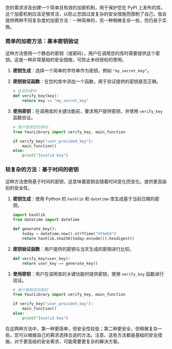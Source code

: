 您的需求涉及创建一个简单且有效的加密机制，用于保护您在 PyPI 上发布的库。这个加密机制应该足够灵活，以防止您因过度复杂的安全措施而限制了自己。我会提供两种不同复杂度的加密方法：一种简单的，另一种稍微复杂一些，但仍易于实施。

### 简单的加密方法：基本密钥验证

这种方法使用一个静态的密钥（或密码），用户在调用您的库时需要提供这个密钥。这是一种非常基础的安全措施，可防止未经授权的使用。

1. **密钥生成**：选择一个简单的字符串作为密钥，例如 `"my_secret_key"`。

2. **密钥验证函数**：在您的库中添加一个函数，用于验证提供的密钥是否正确。

   ```python
   # 在您的库中
   def verify_key(key):
       return key == "my_secret_key"
   ```

3. **使用密钥**：在调用库的关键功能前，要求用户提供密钥，并使用 `verify_key` 函数验证。

   ```python
   # 用户使用您的库时
   from YourLibrary import verify_key, main_function

   if verify_key("user_provided_key"):
       main_function()
   else:
       print("Invalid key")
   ```

### 较复杂的方法：基于时间的密钥

这种方法使用基于时间的密钥，这意味着密钥会随着时间变化而变化，提供更高级别的安全性。

1. **密钥生成**：使用 Python 的 `hashlib` 和 `datetime` 库生成基于当前日期的密钥。

   ```python
   import hashlib
   from datetime import datetime

   def generate_key():
       today = datetime.now().strftime("%Y%m%d")
       return hashlib.sha256(today.encode()).hexdigest()
   ```

2. **密钥验证函数**：用户提供的密钥与当天生成的密钥进行比较。

   ```python
   def verify_key(user_key):
       return user_key == generate_key()
   ```

3. **使用密钥**：用户在调用库的关键功能时提供密钥，使用 `verify_key` 函数进行验证。

   ```python
   # 用户使用您的库时
   from YourLibrary import verify_key, main_function

   if verify_key("user_provided_key"):
       main_function()
   else:
       print("Invalid key")
   ```

在这两种方法中，第一种更简单，但安全性较低；第二种更安全，但稍微复杂一些。您可以根据自己的需求选择合适的方法。注意，这些方法都是基础的安全措施，对于更高级的安全需求，可能需要更复杂的解决方案。